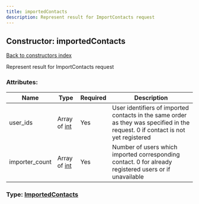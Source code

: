 ```yaml
---
title: importedContacts
description: Represent result for ImportContacts request
---
```

## Constructor: importedContacts  
[Back to constructors index](index.md)



Represent result for ImportContacts request

### Attributes:

| Name     |    Type       | Required | Description |
|----------|---------------|----------|-------------|
|user\_ids|Array of [int](../types/int.md) | Yes|User identifiers of imported contacts in the same order as they was specified in the request. 0 if contact is not yet registered|
|importer\_count|Array of [int](../types/int.md) | Yes|Number of users which imported corresponding contact. 0 for already registered users or if unavailable|



### Type: [ImportedContacts](../types/ImportedContacts.md)


